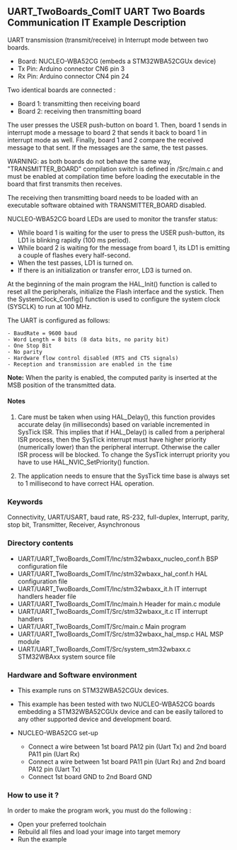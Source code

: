## <b>UART_TwoBoards_ComIT UART Two Boards Communication IT  Example Description</b>

UART transmission (transmit/receive) in Interrupt mode 
between two boards.

 - Board: NUCLEO-WBA52CG (embeds a STM32WBA52CGUx device)
 - Tx Pin: Arduino connector CN6 pin 3
 - Rx Pin: Arduino connector CN4 pin 24

Two identical boards are connected :

 - Board 1: transmitting then receiving board
 - Board 2: receiving then transmitting board

The user presses the USER push-button on board 1.
Then, board 1 sends in interrupt mode a message to board 2 that sends it back to 
board 1 in interrupt mode as well.
Finally, board 1 and 2 compare the received message to that sent.
If the messages are the same, the test passes.

WARNING: as both boards do not behave the same way, "TRANSMITTER_BOARD" compilation
switch is defined in /Src/main.c and must be enabled
at compilation time before loading the executable in the board that first transmits
then receives.

The receiving then transmitting board needs to be loaded with an executable
software obtained with TRANSMITTER_BOARD disabled. 

NUCLEO-WBA52CG board LEDs are used to monitor the transfer status:

- While board 1 is waiting for the user to press the USER push-button, its LD1 is
  blinking rapidly (100 ms period).
- While board 2 is waiting for the message from board 1, its LD1 is emitting
  a couple of flashes every half-second.
- When the test passes, LD1 is turned on.
- If there is an initialization or transfer error, LD3 is turned on.

At the beginning of the main program the HAL_Init() function is called to reset 
all the peripherals, initialize the Flash interface and the systick.
Then the SystemClock_Config() function is used to configure the system
clock (SYSCLK) to run at 100 MHz.

The UART is configured as follows:

    - BaudRate = 9600 baud  
    - Word Length = 8 bits (8 data bits, no parity bit)
    - One Stop Bit
    - No parity
    - Hardware flow control disabled (RTS and CTS signals)
    - Reception and transmission are enabled in the time

**Note:**
When the parity is enabled, the computed parity is inserted at the MSB
position of the transmitted data.

#### <b>Notes</b>

 1. Care must be taken when using HAL_Delay(), this function provides accurate delay (in milliseconds)
    based on variable incremented in SysTick ISR. This implies that if HAL_Delay() is called from
    a peripheral ISR process, then the SysTick interrupt must have higher priority (numerically lower)
    than the peripheral interrupt. Otherwise the caller ISR process will be blocked.
    To change the SysTick interrupt priority you have to use HAL_NVIC_SetPriority() function.
      
 2. The application needs to ensure that the SysTick time base is always set to 1 millisecond
    to have correct HAL operation.

### <b>Keywords</b>

Connectivity, UART/USART, baud rate, RS-232, full-duplex, Interrupt, parity, stop bit,
Transmitter, Receiver, Asynchronous

### <b>Directory contents</b> 

  - UART/UART_TwoBoards_ComIT/Inc/stm32wbaxx_nucleo_conf.h  BSP configuration file
  - UART/UART_TwoBoards_ComIT/Inc/stm32wbaxx_hal_conf.h     HAL configuration file
  - UART/UART_TwoBoards_ComIT/Inc/stm32wbaxx_it.h           IT interrupt handlers header file
  - UART/UART_TwoBoards_ComIT/Inc/main.h                    Header for main.c module  
  - UART/UART_TwoBoards_ComIT/Src/stm32wbaxx_it.c           IT interrupt handlers
  - UART/UART_TwoBoards_ComIT/Src/main.c                    Main program
  - UART/UART_TwoBoards_ComIT/Src/stm32wbaxx_hal_msp.c      HAL MSP module
  - UART/UART_TwoBoards_ComIT/Src/system_stm32wbaxx.c       STM32WBAxx system source file


### <b>Hardware and Software environment</b>

  - This example runs on STM32WBA52CGUx devices.    
  - This example has been tested with two NUCLEO-WBA52CG boards embedding
    a STM32WBA52CGUx device and can be easily tailored to any other supported device 
    and development board.

  - NUCLEO-WBA52CG set-up
    - Connect a wire between 1st board PA12 pin (Uart Tx) and 2nd board PA11 pin (Uart Rx)
    - Connect a wire between 1st board PA11 pin (Uart Rx) and 2nd board PA12 pin (Uart Tx)
    - Connect 1st board GND to 2nd Board GND

### <b>How to use it ?</b>

In order to make the program work, you must do the following :

 - Open your preferred toolchain
 - Rebuild all files and load your image into target memory
 - Run the example
